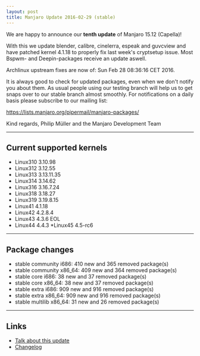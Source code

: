 ```yaml
---
layout: post
title: Manjaro Update 2016-02-29 (stable)
---
```


We are happy to announce our **tenth update** of Manjaro 15.12 (Capella)!

With this we update blender, calibre, cinelerra, espeak and guvcview and have 
patched kernel 4.1.18 to properly fix last week's cryptsetup issue. 
Most Bspwm- and Deepin-packages receive an update aswell.

Archlinux upstream fixes are now of: Sun Feb 28 08:36:16 CET 2016.

It is always good to check for updated packages, even when we don't notify you 
about them. As usual people using our testing branch will help us to get snaps 
over to our stable branch almost smoothly. For notifications on a daily basis 
please subscribe to our mailing list:

https://lists.manjaro.org/pipermail/manjaro-packages/

Kind regards,
Philip Müller and the Manjaro Development Team

----

## Current supported kernels

* Linux310 3.10.98
* Linux312 3.12.55
* Linux313 3.13.11.35
* Linux314 3.14.62
* Linux316 3.16.7.24
* Linux318 3.18.27
* Linux319 3.19.8.15
* Linux41  4.1.18
* Linux42  4.2.8.4
* Linux43  4.3.6 EOL
* Linux44  4.4.3
*Linux45  4.5-rc6

----

## Package changes

* stable community i686:  410 new and 365 removed package(s)
* stable community x86_64:  409 new and 364 removed package(s)
* stable core i686:  38 new and 37 removed package(s)
* stable core x86_64:  38 new and 37 removed package(s)
* stable extra i686:  909 new and 916 removed package(s)
* stable extra x86_64:  909 new and 916 removed package(s)
* stable multilib x86_64:  31 new and 26 removed package(s)

----

## Links

* [Talk about this update](https://forum.manjaro.org/index.php?topic=31663.0)
* [Changelog](https://lists.manjaro.org/pipermail/manjaro-packages/Week-of-Mon-20160229/006187.html)
